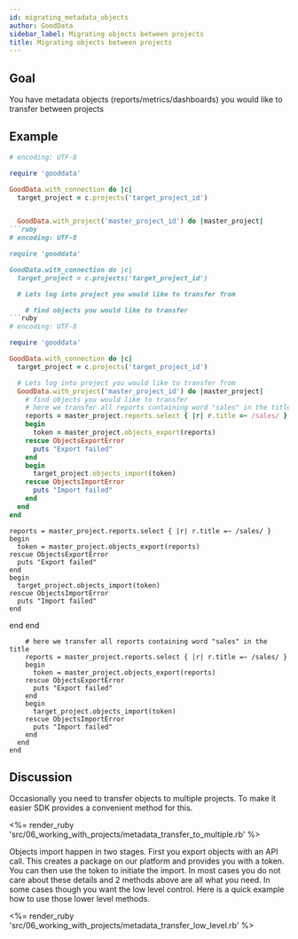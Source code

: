 ```yaml
---
id: migrating_metadata_objects
author: GoodData
sidebar_label: Migrating objects between projects
title: Migrating objects between projects
---
```


Goal
-------

You have metadata objects (reports/metrics/dashboards) you would like to
transfer between projects

Example
--------


```ruby
# encoding: UTF-8

require 'gooddata'

GoodData.with_connection do |c|
  target_project = c.projects('target_project_id')


  GoodData.with_project('master_project_id') do |master_project|
```ruby
# encoding: UTF-8

require 'gooddata'

GoodData.with_connection do |c|
  target_project = c.projects('target_project_id')

  # Lets log into project you would like to transfer from  

    # find objects you would like to transfer
```ruby
# encoding: UTF-8

require 'gooddata'

GoodData.with_connection do |c|
  target_project = c.projects('target_project_id')

  # Lets log into project you would like to transfer from  
  GoodData.with_project('master_project_id') do |master_project|
    # find objects you would like to transfer
    # here we transfer all reports containing word "sales" in the title
    reports = master_project.reports.select { |r| r.title =~ /sales/ }
    begin
      token = master_project.objects_export(reports)
    rescue ObjectsExportError
      puts "Export failed"
    end
    begin
      target_project.objects_import(token)
    rescue ObjectsImportError
      puts "Import failed"
    end    
  end
end
```
    reports = master_project.reports.select { |r| r.title =~ /sales/ }
    begin
      token = master_project.objects_export(reports)
    rescue ObjectsExportError
      puts "Export failed"
    end
    begin
      target_project.objects_import(token)
    rescue ObjectsImportError
      puts "Import failed"
    end    
  end
end
```
    # here we transfer all reports containing word "sales" in the title
    reports = master_project.reports.select { |r| r.title =~ /sales/ }
    begin
      token = master_project.objects_export(reports)
    rescue ObjectsExportError
      puts "Export failed"
    end
    begin
      target_project.objects_import(token)
    rescue ObjectsImportError
      puts "Import failed"
    end    
  end
end
```

Discussion
----------

Occasionally you need to transfer objects to multiple projects. To make
it easier SDK provides a convenient method for this.

&lt;%= render\_ruby
'src/06\_working\_with\_projects/metadata\_transfer\_to\_multiple.rb'
%&gt;

Objects import happen in two stages. First you export objects with an
API call. This creates a package on our platform and provides you with a
token. You can then use the token to initiate the import. In most cases
you do not care about these details and 2 methods above are all what you
need. In some cases though you want the low level control. Here is a
quick example how to use those lower level methods.

&lt;%= render\_ruby
'src/06\_working\_with\_projects/metadata\_transfer\_low\_level.rb'
%&gt;
